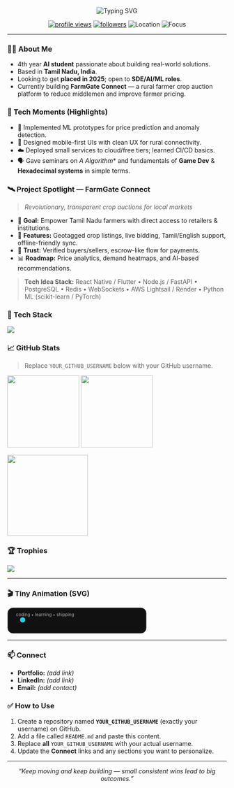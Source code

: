 <!-- Profile README for Manojkumar A -->

<p align="center">
  <img src="https://readme-typing-svg.demolab.com?font=Inter&weight=600&size=32&duration=3500&pause=900&center=true&vCenter=true&width=800&lines=Hi%2C+I'm+Manojkumar+A+%F0%9F%91%8B;AI+Student+%26+Developer;4th+Year+College+%7C+India;Building+impactful+tech+for+rural+communities;Open+to+SDE%2FML+Internships+and+Placements" alt="Typing SVG" />
</p>

<p align="center">
  <a href="https://github.com/YOUR_GITHUB_USERNAME"><img src="https://komarev.com/ghpvc/?username=YOUR_GITHUB_USERNAME&style=for-the-badge" alt="profile views"/></a>
  <a href="https://github.com/YOUR_GITHUB_USERNAME?tab=followers"><img src="https://img.shields.io/github/followers/YOUR_GITHUB_USERNAME?style=for-the-badge" alt="followers"/></a>
  <img src="https://img.shields.io/badge/Location-India%20(IST)-brightgreen?style=for-the-badge" alt="Location"/>
  <img src="https://img.shields.io/badge/Focus-AI%20%7C%20Fullstack-blueviolet?style=for-the-badge" alt="Focus"/>
</p>

---

### 👨‍🎓 About Me
- 4th year **AI student** passionate about building real-world solutions.
- Based in **Tamil Nadu, India**.
- Looking to get **placed in 2025**; open to **SDE/AI/ML roles**.
- Currently building **FarmGate Connect** — a rural farmer crop auction platform to reduce middlemen and improve farmer pricing.

### 🚀 Tech Moments (Highlights)
- 🧠 Implemented ML prototypes for price prediction and anomaly detection.
- 📱 Designed mobile-first UIs with clean UX for rural connectivity.
- ☁️ Deployed small services to cloud/free tiers; learned CI/CD basics.
- 🗣️ Gave seminars on **A* Algorithm** and fundamentals of **Game Dev** & **Hexadecimal systems** in simple terms.

### 🛰️ Project Spotlight — FarmGate Connect
> *Revolutionary, transparent crop auctions for local markets*

- 🎯 **Goal:** Empower Tamil Nadu farmers with direct access to retailers & institutions.
- 📍 **Features:** Geotagged crop listings, live bidding, Tamil/English support, offline-friendly sync.
- 🔐 **Trust:** Verified buyers/sellers, escrow-like flow for payments.
- 📊 **Roadmap:** Price analytics, demand heatmaps, and AI-based recommendations.

> **Tech Idea Stack:** React Native / Flutter • Node.js / FastAPI • PostgreSQL • Redis • WebSockets • AWS Lightsail / Render • Python ML (scikit-learn / PyTorch)

### 🧰 Tech Stack
<p>
  <img src="https://skillicons.dev/icons?i=python,fastapi,cpp,java,js,ts,react,nodejs,git,linux,postgresql,mysql,redis,aws,figma&perline=8"/>
</p>

### 📈 GitHub Stats
> Replace `YOUR_GITHUB_USERNAME` below with your GitHub username.

<p>
  <img height="165" src="https://github-readme-stats.vercel.app/api?username=YOUR_GITHUB_USERNAME&show_icons=true&hide_title=true&include_all_commits=true&count_private=true" />
  <img height="165" src="https://github-readme-stats.vercel.app/api/top-langs/?username=YOUR_GITHUB_USERNAME&layout=compact&hide_title=true" />
</p>

<p>
  <img height="185" src="https://streak-stats.demolab.com?user=YOUR_GITHUB_USERNAME&date_format=M%20j%5B%2C%20Y%5D" />
</p>

### 🏆 Trophies
<p>
  <img src="https://github-profile-trophy.vercel.app/?username=YOUR_GITHUB_USERNAME&margin-w=10&margin-h=10&no-frame=true"/>
</p>

---

### 🎬 Tiny Animation (SVG)

<p>
  <!-- Simple bouncing dot SVG animation that works on GitHub README -->
  <svg width="320" height="60" viewBox="0 0 320 60" xmlns="http://www.w3.org/2000/svg">
    <rect x="1" y="1" width="318" height="58" rx="12" fill="#111" stroke="#444"/>
    <circle id="dot" cx="30" cy="30" r="6" fill="#22d3ee">
      <animate attributeName="cx" values="30;290;30" dur="5s" repeatCount="indefinite"/>
      <animate attributeName="cy" values="30;12;30;48;30" dur="2.5s" repeatCount="indefinite"/>
    </circle>
    <text x="20" y="20" font-size="10" fill="#aaa">coding • learning • shipping</text>
  </svg>
</p>

---

### 📫 Connect
- **Portfolio:** *(add link)*
- **LinkedIn:** *(add link)*
- **Email:** *(add contact)*


### ✅ How to Use
1. Create a repository named **`YOUR_GITHUB_USERNAME`** (exactly your username) on GitHub.
2. Add a file called `README.md` and paste this content.
3. Replace **all** `YOUR_GITHUB_USERNAME` with your actual username.
4. Update the **Connect** links and any sections you want to personalize.

---

<p align="center">
  <em>“Keep moving and keep building — small consistent wins lead to big outcomes.”</em>
</p>
